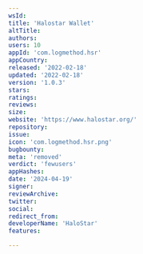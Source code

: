 ```yaml
---
wsId: 
title: 'Halostar Wallet'
altTitle: 
authors: 
users: 10
appId: 'com.logmethod.hsr'
appCountry: 
released: '2022-02-18'
updated: '2022-02-18'
version: '1.0.3'
stars: 
ratings: 
reviews: 
size: 
website: 'https://www.halostar.org/'
repository: 
issue: 
icon: 'com.logmethod.hsr.png'
bugbounty: 
meta: 'removed'
verdict: 'fewusers'
appHashes: 
date: '2024-04-19'
signer: 
reviewArchive: 
twitter: 
social: 
redirect_from: 
developerName: 'HaloStar'
features: 

---
```


